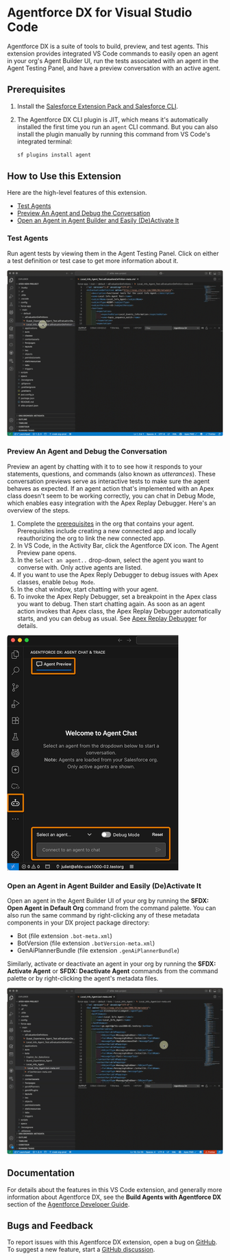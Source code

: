 # Agentforce DX for Visual Studio Code

Agentforce DX is a suite of tools to build, preview, and test agents. This extension provides integrated VS Code commands to easily open an agent in your org's Agent Builder UI, run the tests associated with an agent in the Agent Testing Panel, and have a preview conversation with an active agent.

## Prerequisites

1. Install the [Salesforce Extension Pack and Salesforce CLI](https://developer.salesforce.com/docs/platform/sfvscode-extensions/guide/install.html).
2. The Agentforce DX CLI plugin is JIT, which means it's automatically installed the first time you run an `agent` CLI command. But you can also install the plugin manually by running this command from VS Code's integrated terminal:

   ```bash
   sf plugins install agent
   ```

## How to Use this Extension

Here are the high-level features of this extension.

* [Test Agents](README.md#test-agents)
* [Preview An Agent and Debug the Conversation](README.md#preview-an-agent-and-debug-the-conversation)
* [Open an Agent in Agent Builder and Easily (De)Activate It](README.md#open-an-agent-in-agent-builder-and-easily-deactivate-it)

### Test Agents

Run agent tests by viewing them in the Agent Testing Panel. Click on either a test definition or test case to get more information about it.

   ![Run agent tests from the VS Code testing panel](images/afdx-test-panel.gif)

### Preview An Agent and Debug the Conversation

Preview an agent by chatting with it to to see how it responds to your statements, questions, and commands (also known as _utterances_). These conversation previews serve as interactive tests to make sure the agent behaves as expected. If an agent action that's implemented with an Apex class doesn't seem to be working correctly, you can chat in Debug Mode, which enables easy integration with the Apex Replay Debugger. Here's an overview of the steps. 

1. Complete the [prerequisites](https://developer.salesforce.com/docs/einstein/genai/guide/agent-dx-preview.html#prerequisites) in the org that contains your agent. Prerequisites include creating a new connected app and locally reauthorizing the org to link the new connected app.
2. In VS Code, in the Activity Bar, click the Agentforce DX icon. The Agent Preview pane opens.
3. In the `Select an agent..` drop-down, select the agent you want to converse with.  Only active agents are listed.
4. If you want to use the Apex Reply Debugger to debug issues with Apex classes, enable `Debug Mode`.
5. In the chat window, start chatting with your agent.
6. To invoke the Apex Reply Debugger, set a breakpoint in the Apex class you want to debug. Then start chatting again.  As soon as an agent action invokes that Apex class, the Apex Replay Debugger automatically starts, and you can debug as usual.  See [Apex Replay Debugger](https://developer.salesforce.com/docs/platform/sfvscode-extensions/guide/replay-debugger.html) for details. 

![Agent preview panel with these items highlighted: Agentforce DX in Activity Bar, Agent Preview tab, drop-down to select an agent, debug mode, and chat window.](images/afdx-agent-preview.png)

### Open an Agent in Agent Builder and Easily (De)Activate It

Open an agent in the Agent Builder UI of your org by running the **SFDX: Open Agent in Default Org** command from the command palette. You can also run the same command by right-clicking any of these metadata components in your DX project package directory:

   - Bot (file extension `.bot-meta.xml`)
   - BotVersion (file extension `.botVersion-meta.xml`)
   - GenAiPlannerBundle (file extension `.genAiPlannerBundle`)

Similarly, activate or deactivate an agent in your org by running the **SFDX: Activate Agent** or **SFDX: Deactivate Agent** commands from the command palette or by right-clicking the agent's metadata files.

   ![Open an agent in an org using a VS Code command](images/afdx-open-org.gif)

## Documentation

For details about the features in this VS Code extension, and generally more information about Agentforce DX, see the **Build Agents with Agentforce DX** section of the [Agentforce Developer Guide](https://developer.salesforce.com/docs/einstein/genai/guide/agent-dx.html).

## Bugs and Feedback

To report issues with this Agentforce DX extension, open a bug on [GitHub](https://github.com/forcedotcom/cli/issues). To suggest a new feature, start a [GitHub discussion](https://github.com/forcedotcom/cli/discussions).
